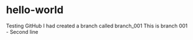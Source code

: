 # hello-world
Testing GitHub
I had created a branch called branch_001
This is branch 001 - Second line
